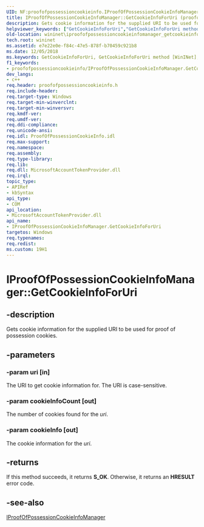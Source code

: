 ```yaml
---
UID: NF:proofofpossessioncookieinfo.IProofOfPossessionCookieInfoManager.GetCookieInfoForUri
title: IProofOfPossessionCookieInfoManager::GetCookieInfoForUri (proofofpossessioncookieinfo.h)
description: Gets cookie information for the supplied URI to be used for proof of possession cookies.helpviewer_keywords: ["GetCookieInfoForUri","GetCookieInfoForUri method [WinINet]","GetCookieInfoForUri method [WinINet]","IProofOfPossessionCookieInfoManager interface","IProofOfPossessionCookieInfoManager interface [WinINet]","GetCookieInfoForUri method","IProofOfPossessionCookieInfoManager.GetCookieInfoForUri","IProofOfPossessionCookieInfoManager::GetCookieInfoForUri","proofofpossessioncookieinfo/IProofOfPossessionCookieInfoManager::GetCookieInfoForUri","wininet.iproofofpossessioncookieinfomanager_getcookieinfoforuri"]
old-location: wininet\iproofofpossessioncookieinfomanager_getcookieinfoforuri.htm
tech.root: wininet
ms.assetid: e7e22e0e-f84c-47e5-878f-b70459c921b8
ms.date: 12/05/2018
ms.keywords: GetCookieInfoForUri, GetCookieInfoForUri method [WinINet], GetCookieInfoForUri method [WinINet],IProofOfPossessionCookieInfoManager interface, IProofOfPossessionCookieInfoManager interface [WinINet],GetCookieInfoForUri method, IProofOfPossessionCookieInfoManager.GetCookieInfoForUri, IProofOfPossessionCookieInfoManager::GetCookieInfoForUri, proofofpossessioncookieinfo/IProofOfPossessionCookieInfoManager::GetCookieInfoForUri, wininet.iproofofpossessioncookieinfomanager_getcookieinfoforuri
f1_keywords:
- proofofpossessioncookieinfo/IProofOfPossessionCookieInfoManager.GetCookieInfoForUri
dev_langs:
- c++
req.header: proofofpossessioncookieinfo.h
req.include-header: 
req.target-type: Windows
req.target-min-winverclnt: 
req.target-min-winversvr: 
req.kmdf-ver: 
req.umdf-ver: 
req.ddi-compliance: 
req.unicode-ansi: 
req.idl: ProofOfPossessionCookieInfo.idl
req.max-support: 
req.namespace: 
req.assembly: 
req.type-library: 
req.lib: 
req.dll: MicrosoftAccountTokenProvider.dll
req.irql: 
topic_type:
- APIRef
- kbSyntax
api_type:
- COM
api_location:
- MicrosoftAccountTokenProvider.dll
api_name:
- IProofOfPossessionCookieInfoManager.GetCookieInfoForUri
targetos: Windows
req.typenames: 
req.redist: 
ms.custom: 19H1
---
```


# IProofOfPossessionCookieInfoManager::GetCookieInfoForUri


## -description


Gets cookie information for the supplied URI to be used for proof of possession cookies.


## -parameters




### -param uri [in]

The URI to get cookie information for. The URI is case-sensitive.


### -param cookieInfoCount [out]

The number of cookies found for the <i>uri</i>.


### -param cookieInfo [out]

The cookie information for the <i>uri</i>.


## -returns



If this method succeeds, it returns <b xmlns:loc="http://microsoft.com/wdcml/l10n">S_OK</b>. Otherwise, it returns an <b xmlns:loc="http://microsoft.com/wdcml/l10n">HRESULT</b> error code.




## -see-also




<a href="https://docs.microsoft.com/windows/desktop/api/proofofpossessioncookieinfo/nn-proofofpossessioncookieinfo-iproofofpossessioncookieinfomanager">IProofOfPossessionCookieInfoManager</a>
 

 

